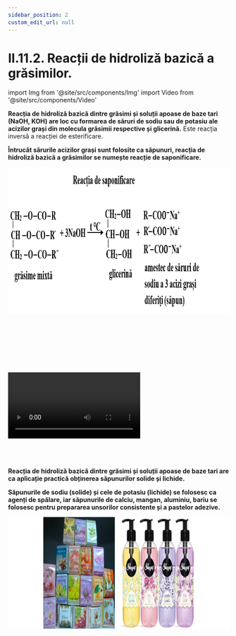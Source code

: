 ```yaml
---
sidebar_position: 2
custom_edit_url: null
---
```


# II.11.2. Reacții de hidroliză bazică a grăsimilor.


import Img from '@site/src/components/Img'
import Video from '@site/src/components/Video'




<div class="alert alert--primary" role="alert">


**Reacția de hidroliză bazică dintre grăsimi și soluții apoase de baze tari (NaOH, KOH) are loc cu formarea de săruri de sodiu sau de potasiu ale acizilor grași din molecula grăsimii respective și glicerină.** Este reacția inversă a reacției de esterificare. 


**Întrucât sărurile acizilor grași sunt folosite ca săpunuri, reacția de hidroliză bazică a grăsimilor se numește reacție de saponificare.**





<Img className="img-responsive4" src="chimie/clasa11/capitolul2/II-11-2-reactii-de-hidroliza-bazica-a-grasimilor-poza1-reactia-de-saponificare.png" width="1000" height="332" lazy={false} />

<br></br>
<br></br>
<br></br>


<Video src="https://www.youtube.com/embed/ZxEc-sPTOyA" lazy={false} />




</div>


<br></br>


<div class="alert alert--warning" role="alert">


**Reacția de hidroliză bazică dintre grăsimi și soluții apoase de baze tari are ca aplicație practică obținerea săpunurilor solide și lichide.** 

**Săpunurile de sodiu (solide) și cele de potasiu (lichide) se folosesc ca agenți de spălare, iar săpunurile de calciu, mangan, aluminiu, bariu se folosesc pentru prepararea unsorilor consistente și a pastelor adezive.**





<Img className="img-responsive4" src="chimie/clasa11/capitolul2/II-11-2-reactii-de-hidroliza-bazica-a-grasimilor-poza2-sapunuri-solide-si-lichide.png" width="1000" height="253" lazy={false} />






</div>




